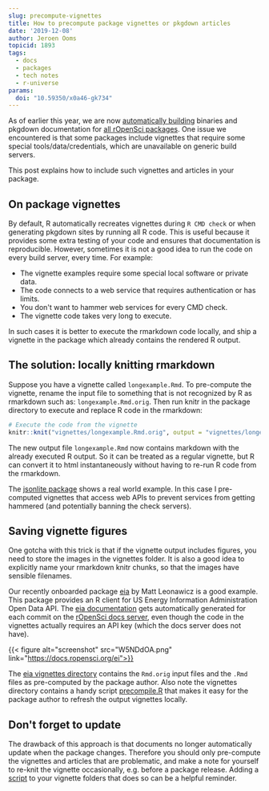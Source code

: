 ```yaml
---
slug: precompute-vignettes
title: How to precompute package vignettes or pkgdown articles
date: '2019-12-08'
author: Jeroen Ooms
topicid: 1893
tags:
  - docs
  - packages
  - tech notes
  - r-universe
params:
  doi: "10.59350/x0a46-gk734"
---
```


As of earlier this year, we are now [automatically building](/technotes/2019/06/07/ropensci-docs/) binaries and pkgdown documentation for [all rOpenSci packages](https://docs.ropensci.org). One issue we encountered is that some packages include vignettes that require some special tools/data/credentials, which are unavailable on generic build servers.

This post explains how to include such vignettes and articles in your package.

## On package vignettes

By default, R automatically recreates vignettes during `R CMD check` or when generating pkgdown sites by running all R code. This is useful because it provides some extra testing of your code and ensures that documentation is reproducible. However, sometimes it is not a good idea to run the code on every build server, every time. For example:

  - The vignette examples require some special local software or private data.
  - The code connects to a web service that requires authentication or has limits.
  - You don't want to hammer web services for every CMD check.
  - The vignette code takes very long to execute.

In such cases it is better to execute the rmarkdown code locally, and ship a vignette in the package which already contains the rendered R output. 

## The solution: locally knitting rmarkdown

Suppose you have a vignette called `longexample.Rmd`. To pre-compute the vignette, rename the input file to something that is not recognized by R as rmarkdown such as: `longexample.Rmd.orig`. Then run knitr in the package directory to execute and replace R code in the rmarkdown:

```r
# Execute the code from the vignette
knitr::knit("vignettes/longexample.Rmd.orig", output = "vignettes/longexample.Rmd")
```

The new output file `longexample.Rmd` now contains markdown with the already executed R output. So it can be treated as a regular vignette, but R can convert it to html instantaneously without having to re-run R code from the rmarkdown.

The [jsonlite package](https://github.com/jeroen/jsonlite/tree/v1.6/vignettes) shows a real world example. In this case I pre-computed vignettes that access web APIs to prevent services from getting hammered (and potentially banning the check servers).

## Saving vignette figures

One gotcha with this trick is that if the vignette output includes figures, you need to store the images in the vignettes folder. It is also a good idea to explicitly name your rmarkdown knitr chunks, so that the images have sensible filenames.

Our recently onboarded package [eia](https://github.com/ropensci/eia/tree/master/vignettes) by Matt Leonawicz is a good example. This package provides an R client for US Energy Information Administration Open Data API. The [eia documentation](https://docs.ropensci.org/eia/articles/) gets automatically generated for each commit on the [rOpenSci docs server](https://ropensci.org/technotes/2019/06/07/ropensci-docs/), even though the code in the vignettes actually requires an API key (which the docs server does not have).

{{< figure alt="screenshot" src="W5NDdOA.png" link="https://docs.ropensci.org/ei">}}

The [eia vignettes directory](https://github.com/ropensci/eia/blob/master/vignettes/) contains the `Rmd.orig` input files and the `.Rmd` files as pre-computed by the package author. Also note the vignettes directory contains a handy script [precompile.R](https://github.com/ropensci/eia/blob/master/vignettes/precompile.R) that makes it easy for the package author to refresh the output vignettes locally.

## Don't forget to update

The drawback of this approach is that documents no longer automatically update when the package changes. Therefore you should only pre-compute the vignettes and articles that are problematic, and make a note for yourself to re-knit the vignette occasionally, e.g. before a package release. Adding a [script](https://github.com/ropensci/eia/blob/master/vignettes/precompile.R) to your vignette folders that does so can be a helpful reminder.

